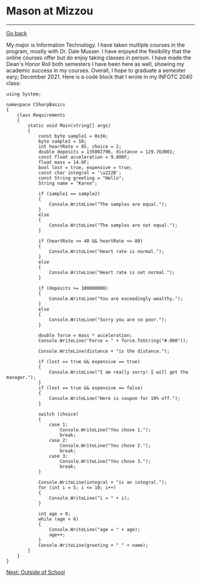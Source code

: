 # Mason at Mizzou
---
[Go back](README.md)

My major is Information Technology. I have taken multiple courses in the program, mostly with Dr. Dale Musser. I have enjoyed the flexibility that the online courses offer but do enjoy taking classes in person. I have made the Dean's Honor Roll both semesters I have been here as well, showing my academic success in my courses. Overall, I hope to graduate a semester eary; December 2021. Here is a code block that I wrote in my INFOTC 2040 class:

```
﻿using System;

namespace CSharpBasics
{
    class Requirements
    {
        static void Main(string[] args)
        {
            const byte sample1 = 0x3A;
            byte sample2 = 58;
            int heartRate = 85, choice = 2;
            double deposits = 135002796, distance = 129.763001;
            const float acceleration = 9.800F;
            float mass = 14.6F;
            bool lost = true, expensive = true;
            const char integral = '\u222B';
            const String greeting = "Hello";
            String name = "Karen";

            if (sample1 == sample2)
            {
                Console.WriteLine("The samples are equal.");
            }
            else
            {
                Console.WriteLine("The samples are not equal.");
            }

            if (heartRate >= 40 && heartRate <= 80)
            {
                Console.WriteLine("Heart rate is normal.");
            }
            else
            {
                Console.WriteLine("Heart rate is not normal.");
            }

            if (deposits >= 100000000)
            {
                Console.WriteLine("You are exceedingly wealthy.");
            }
            else
            {
                Console.WriteLine("Sorry you are so poor.");
            }

            double force = mass * acceleration;
            Console.WriteLine("Force = " + force.ToString("#.000"));

            Console.WriteLine(distance + "is the distance.");

            if (lost == true && expensive == true)
            {
                Console.WriteLine("I am really sorry! I will get the manager.");
            }
            if (lost == true && expensive == false)
            {
                Console.WriteLine("Here is coupon for 10% off.");
            }

            switch (choice)
            {
                case 1:
                    Console.WriteLine("You chose 1.");
                    break;
                case 2:
                    Console.WriteLine("You chose 2.");
                    break;
                case 3:
                    Console.WriteLine("You chose 3.");
                    break;
            }

            Console.WriteLine(integral + "is an integral.");
            for (int i = 5; i <= 10; i++)
            {
                Console.WriteLine("i = " + i);
            }

            int age = 0;
            while (age < 6)
            {
                Console.WriteLine("age = " + age);
                age++;
            }
            Console.WriteLine(greeting + " " + name);
        }
    }
}
```


[Next: Outside of School](OutsideofSchool.md)
